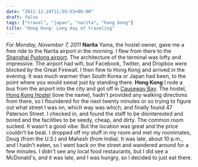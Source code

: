 ```yaml
---
date: "2011-11-24T11:59:53+00:00"
draft: false
tags: ["travel", "japan", "narita", "hong kong"]
title: "Hong Kong: Long day of traveling"
---
```

*For Monday, November 7, 2011* **Narita** Yama, the hostel owner, gave me a free ride to the Narita airport in the morning. I flew from there to the [Shanghai Pudong airport](http://www.google.com/search?client=safari&rls;=en&q;=causeway+bay&oe;=UTF-8&um;=1&ie;=UTF-8&hl;=en&tbm;=isch&source;=og&sa;=N&tab;=wi&biw;=1366&bih;=690&sei;=fBLJTtyiMeKiiAfl9aDnDw#um=1&hl;=en&client;=safari&rls;=en&tbm;=isch&sa;=1&q;=shanghai+pudong+airport&oq;=shanghai+pudong+airport&aq;=f&aqi;=g3g-S7&aql;=&gs;_sm=e&gs;_upl=11710l12548l0l12757l8l7l0l3l3l2l485l1461l2-1.2.1l4l0&bav;=on.2,or.r_gc.r_pw.,cf.osb&fp;=1460ce4e7fe906b2&biw;=1366&bih;=690). The architecture of the terminal was lofty and impressive. The airport had wifi, but Facebook, Twitter, and Dropbox were blocked by the Great Firewall. I then flew to Hong Kong and arrived in the evening. It was much warmer than South Korea or Japan had been, to the point where you would sweat just by standing there. **Hong Kong** I rode a bus from the airport into the city and got off in [Causeway Bay](http://www.google.com/search?client=safari&rls;=en&q;=causeway+bay&oe;=UTF-8&um;=1&ie;=UTF-8&hl;=en&tbm;=isch&source;=og&sa;=N&tab;=wi&biw;=1366&bih;=690&sei;=fBLJTtyiMeKiiAfl9aDnDw). The hostel, [Hong Kong Hostel](http://www.google.com/url?sa=t&rct;=j&q;=site%3Ahostelworld.com%20hong%20kong%20hostel&source;=web&cd;=2&ved;=0CIwBEBYwAQ&url;=http%3A%2F%2Fwww.hostelworld.com%2Fhosteldetails.php%2FHong-Kong-Hostel%2FHong-Kong%2F16037&ei;=GhPJTueNIYuZiAf5g6zjDw&usg;=AFQjCNGAf7FjooJrUK1QtGLADrkNjWRYwg&sig2;=tvJ9aLf62lz80ZtnpC9FfA) (love the name), hadn't provided any walking directions from there, so I floundered for the next twenty minutes or so trying to figure out what street I was on, which way was which, and finally found 47 Paterson Street. I checked in, and found the staff to be disinterested and bored and the facilities to be seedy, cheap, and dirty. The common room sucked. It wasn't a good vibe. But the location was great and the price couldn't be beat. I dropped off my stuff in my room and met my roommates, Doug (from the U.S.) and Mahesh (from India). It was late, about 10 p.m., and I hadn't eaten, so I went back on the street and wandered around for a few minutes. I didn't see any local food restaurants, but I did see a McDonald's, and it was late, and I was hungry, so I decided to just eat there.
